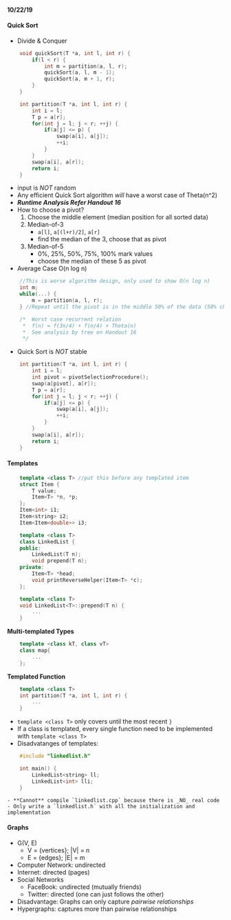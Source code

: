 #### 10/22/19

#### Quick Sort
- Divide & Conquer
```c++
	void quickSort(T *a, int l, int r) {
		if(l < r) {
			int m = partition(a, l, r);
			quickSort(a, l, m - 1);
			quickSort(a, m + 1, r);
		}
	}

	int partition(T *a, int l, int r) {
		int i = l;
		T p = a[r];
		for(int j = l; j < r; ++j) {
			if(a[j] <= p) {
				swap(a[i], a[j]);
				++i;
			}
		}
		swap(a[i], a[r]);
		return i;
	}
```
- input is _NOT_ random
- Any efficient Quick Sort algorithm _will_ have a worst case of Theta(n^2)
- __*Runtime Analysis Refer Handout 16*__
- How to choose a pivot?
	1. Choose the middle element (median position for all sorted data)
	2. Median-of-3
		- `a[l]`, `a[(l+r)/2]`, `a[r]`
		- find the median of the 3, choose that as pivot
	3. Median-of-5
		- 0%, 25%, 50%, 75%, 100% mark values
		- choose the median of these 5 as pivot
- Average Case O(n log n)
```c++
	//This is worse algorithm design, only used to show O(n log n)
	int m;
	while(...) {
		m = partition(a, l, r);
	} //Repeat until the pivot is in the middle 50% of the data (50% chance, takes 2 times on average)

	/*  Worst case recurrent relation
	 *	f(n) = f(3n/4) + f(n/4) + Theta(n)
	 *	See analysis by tree on Handout 16
	 */
```
- Quick Sort is _NOT_ stable
```c++
	int partition(T *a, int l, int r) {
		int i = l;
		int pivot = pivotSelectionProcedure();
		swap(a[pivot], a[r]);
		T p = a[r];
		for(int j = l; j < r; ++j) {
			if(a[j] <= p) {
				swap(a[i], a[j]);
				++i;
			}
		}
		swap(a[i], a[r]);
		return i;
	}
```


#### Templates
```c++
	template <class T> //put this before any templated item
	struct Item {
		T value;
		Item<T> *n, *p;
	};
	Item<int> i1;
	Item<string> i2;
	Item<Item<double>> i3;
```
```c++
	template <class T>
	class LinkedList {
	public:
		LinkedList(T n);
		void prepend(T n);
	private:
		Item<T> *head;
		void printReverseHelper(Item<T> *c);
	};

	template <class T>
	void LinkedList<T>::prepend(T n) {
		...
	}
```
**Multi-templated Types**
```c++
	template <class kT, class vT>
	class map{
		...
	};
```
**Templated Function**
```c++
	template <class T>
	int partition(T *a, int l, int r) {
		...
	}
```
- `template <class T>` only covers until the most recent `}`
- If a class is templated, every single function need to be implemented with `template <class T>`
- Disadvatanges of templates:
```c++
	#include "linkedlist.h"

	int main() {
		LinkedList<string> ll;
		LinkedList<int> lli;
	}
```
	- **Cannot** compile `linkedlist.cpp` because there is _NO_ real code
	- Only write a `linkedlist.h` with all the initialization and implementation


#### Graphs
- G(V, E)
	- V = {vertices}; |V| = n
	- E = {edges}; |E| = m
- Computer Network: undirected
- Internet: directed (pages)
- Social Networks
	- FaceBook: undirected (mutually friends)
	- Twitter: directed (one can just follows the other)
- Disadvantage: Graphs can only capture _pairwise relationships_
- Hypergraphs: captures more than pairwise relationships








